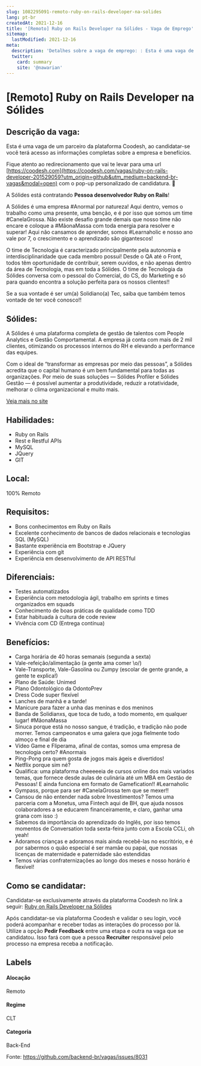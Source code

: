 ```yaml
---
slug: 1082295091-remoto-ruby-on-rails-developer-na-solides
lang: pt-br
createdAt: 2021-12-16
title: '[Remoto] Ruby on Rails Developer na Sólides - Vaga de Emprego'
sitemap:
  lastModified: 2021-12-16
meta:
  description: 'Detalhes sobre a vaga de emprego: : Esta é uma vaga de um parceiro da plataforma Coodesh, ao candidatar-se você terá acesso as informações completas sobre a empresa e benefícios.  Fique atento ao redirecionamento que vai te levar para uma url [https://coodesh.com](https://coodesh.com/vagas/ruby-on-rails-developer-201529059?utm_origin=github&utm_medium=backend-br-vagas&modal=open) com o pop-up personalizado de candidatura. 👋 <p>A Sólides está contratando <strong>Pessoa desenvolvedor Ruby on Rails</strong>!</p> <p>A Sólides é uma empresa #Anormal por natureza! Aqui dentro, vemos o trabalho como uma presente, uma benção, e é por isso que somos um time #CanelaGrossa. Não existe desafio grande demais que nosso time não encare e coloque a #MãonaMassa com toda energia para resolver e superar! Aqui não cansamos de aprender, somos #Learnaholic e nosso ano vale por 7, o crescimento e o aprendizado são gigantescos!</p> <p>O time de Tecnologia é caracterizado principalmente pela autonomia e interdisciplinaridade que cada membro possui! Desde o QA até o Front, todos têm oportunidade de contribuir, serem ouvidos, e não apenas dentro da área de Tecnologia, mas em toda a Sólides. O time de Tecnologia da Sólides conversa com o pessoal do Comercial, do CS, do Marketing e só para quando encontra a solução perfeita para os nossos clientes!!</p> <p>Se a sua vontade é ser um(a) Solidiano(a) Tec, saiba que também temos vontade de ter você conosco!!</p>'
  twitter:
    card: summary
    site: '@nawarian'
---
```


# [Remoto] Ruby on Rails Developer na Sólides

## Descrição da vaga: 
Esta é uma vaga de um parceiro da plataforma Coodesh, ao candidatar-se você terá acesso as informações completas sobre a empresa e benefícios.


Fique atento ao redirecionamento que vai te levar para uma url [https://coodesh.com](https://coodesh.com/vagas/ruby-on-rails-developer-201529059?utm_origin=github&utm_medium=backend-br-vagas&modal=open) com o pop-up personalizado de candidatura. 👋
<p>A Sólides está contratando <strong>Pessoa desenvolvedor Ruby on Rails</strong>!</p>
<p>A Sólides é uma empresa #Anormal por natureza! Aqui dentro, vemos o trabalho como uma presente, uma benção, e é por isso que somos um time #CanelaGrossa. Não existe desafio grande demais que nosso time não encare e coloque a #MãonaMassa com toda energia para resolver e superar! Aqui não cansamos de aprender, somos #Learnaholic e nosso ano vale por 7, o crescimento e o aprendizado são gigantescos!</p>
<p>O time de Tecnologia é caracterizado principalmente pela autonomia e interdisciplinaridade que cada membro possui! Desde o QA até o Front, todos têm oportunidade de contribuir, serem ouvidos, e não apenas dentro da área de Tecnologia, mas em toda a Sólides. O time de Tecnologia da Sólides conversa com o pessoal do Comercial, do CS, do Marketing e só para quando encontra a solução perfeita para os nossos clientes!!</p>
<p>Se a sua vontade é ser um(a) Solidiano(a) Tec, saiba que também temos vontade de ter você conosco!!</p>

## Sólides: 
 <p>A Sólides é uma plataforma completa de gestão de talentos com People Analytics e Gestão Comportamental. A empresa já conta com mais de 2 mil clientes, otimizando os processos internos do RH e elevando a performance das equipes.</p>
<p>Com o ideal de “transformar as empresas por meio das pessoas”, a Sólides acredita que o capital humano é um bem fundamental para todas as organizações. Por meio de suas soluções — Sólides Profiler e Sólides Gestão — é possível aumentar a produtividade, reduzir a rotatividade, melhorar o clima organizacional e muito mais.</p><a href='https://coodesh.com/empresas/solides'>Veja mais no site</a>

 ## Habilidades: 
 - Ruby on Rails 
- Rest e Restful APIs 
- MySQL 
- JQuery 
- GIT
## Local: 
 100% Remoto
## Requisitos: 
 - Bons conhecimentos em Ruby on Rails 
- Excelente conhecimento de bancos de dados relacionais e tecnologias SQL (MySQL) 
- Bastante experiência em Bootstrap e JQuery 
- Experiência com git 
- Experiência em desenvolvimento de API RESTful
## Diferenciais: 
 - Testes automatizados 
- Experiência com metodologia ágil, trabalho em sprints e times organizados em squads 
- Conhecimento de boas práticas de qualidade como TDD 
- Estar habituada à cultura de code review 
- Vivência com CD (Entrega contínua)
## Benefícios: 
 - Carga horária de 40 horas semanais (segunda a sexta) 
- Vale-refeição/alimentação (a gente ama comer \o/) 
- Vale-Transporte, Vale-Gasolina ou Zumpy (escolar de gente grande, a gente te explica!) 
- Plano de Saúde: Unimed 
- Plano Odontológico da OdontoPrev 
- Dress Code super flexível 
- Lanches de manhã e a tarde! 
- Manicure para fazer a unha das meninas e dos meninos 
- Banda de Solidianxs, que toca de tudo, a todo momento, em qualquer lugar! #MãonaMassa 
- Sinuca porque está no nosso sangue, é tradição, e tradição não pode morrer. Temos campeonatos e uma galera que joga fielmente todo almoço e final de dia 
- Vídeo Game e Fliperama, afinal de contas, somos uma empresa de tecnologia certo? #Anormais 
- Ping-Pong pra quem gosta de jogos mais ágeis e divertidos! 
- Netflix porque sim né? 
- Qualifica: uma plataforma cheeeeeia de cursos online dos mais variados temas, que fornece desde aulas de culinária até um MBA em Gestão de Pessoas! E ainda funciona em formato de Gamefication!! #Learnaholic 
- Gympass, porque para ser #CanelaGrossa tem que se mexer!! 
- Cansou de não entender nada sobre Investimentos? Temos uma parceria com a Monetus, uma Fintech aqui de BH, que ajuda nossos colaboradores a se educarem financeiramente, e claro, ganhar uma grana com isso :) 
- Sabemos da importância do aprendizado do Inglês, por isso temos momentos de Conversation toda sexta-feira junto com a Escola CCLi, oh yeah! 
- Adoramos crianças e adoramos mais ainda recebê-las no escritório, e é por sabermos o quão especial é ser mamãe ou papai, que nossas licenças de maternidade e paternidade são estendidas 
- Temos várias confraternizações ao longo dos meses e nosso horário é flexível!
## Como se candidatar:
Candidatar-se exclusivamente através da plataforma Coodesh no link a seguir: [Ruby on Rails Developer na Sólides](https://coodesh.com/vagas/ruby-on-rails-developer-201529059?utm_origin=github&utm_medium=backend-br-vagas&modal=open)


Após candidatar-se via plataforma Coodesh e validar o seu login, você poderá acompanhar e receber todas as interações do processo por lá. Utilize a opção **Pedir Feedback** entre uma etapa e outra na vaga que se candidatou. Isso fará com que a pessoa **Recruiter** responsável pelo processo na empresa receba a notificação.
## Labels
#### Alocação
Remoto
#### Regime
CLT
#### Categoria
Back-End

Fonte: https://github.com/backend-br/vagas/issues/8031